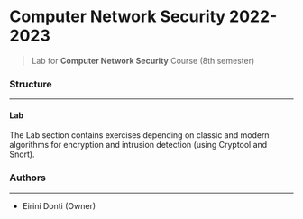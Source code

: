 # Computer Network Security 2022-2023
> Lab for **Computer Network Security** Course (8th semester)

### Structure
---
#### Lab

The Lab section contains exercises depending on classic and modern algorithms for encryption and intrusion detection (using Cryptool and Snort).

### Authors
---

- Eirini Donti (Owner)

<!-- ### License
--- -->

